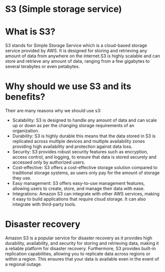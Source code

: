 # S3 (Simple storage service)

# What is S3?
S3 stands for Simple Storage Service which is a cloud-based storage service provided by AWS. It is designed for storing and retrieving any amount of data from anywhere on the internet.S3 is highly scalable and can store and retrieve any amount of data, ranging from a few gigabytes to several terabytes or even petabytes.

# Why should we use S3 and its benefits?
Their are many reasons why we should use s3:
- Scalability: S3 is designed to handle any amount of data and can scale up or down as per the changing storage requirements of an organization.
- Durability: S3 is highly durable this means that the data stored in S3 is replicated across multiple devices and multiple availability zones providing high availability and protection against data loss.
- Security: S3 provides robust security features such as encryption, access control, and logging, to ensure that data is stored securely and accessed only by authorized users.
- Cost-effective: S3 offers a cost-effective storage solution compared to traditional storage systems, as users only pay for the amount of storage they use.
- Easy management: S3 offers easy-to-use management features, allowing users to create, store, and manage their data with ease.
- Integrations: Amazon S3 can integrate with other AWS services, making it easy to build applications that require cloud storage. It can also integrate with third-party tools.

# Disaster recovery
Amazon S3 is a popular service for disaster recovery as it provides high durability, availability, and security for storing and retrieving data, making it a reliable platform for disaster recovery. Furthermore, S3 provides built-in replication capabilities, allowing you to replicate data across regions or within a region. This ensures that your data is available even in the event of a regional outage.

